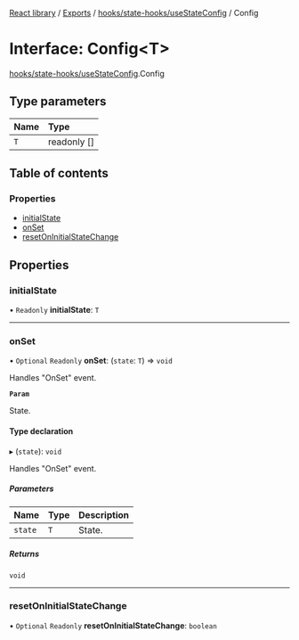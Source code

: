 [React library](../index.md) / [Exports](../modules.md) / [hooks/state-hooks/useStateConfig](../modules/hooks_state_hooks_useStateConfig.md) / Config

# Interface: Config\<T\>

[hooks/state-hooks/useStateConfig](../modules/hooks_state_hooks_useStateConfig.md).Config

## Type parameters

| Name | Type |
| :------ | :------ |
| `T` | readonly [] |

## Table of contents

### Properties

- [initialState](hooks_state_hooks_useStateConfig.Config.md#initialstate)
- [onSet](hooks_state_hooks_useStateConfig.Config.md#onset)
- [resetOnInitialStateChange](hooks_state_hooks_useStateConfig.Config.md#resetoninitialstatechange)

## Properties

### initialState

• `Readonly` **initialState**: `T`

___

### onSet

• `Optional` `Readonly` **onSet**: (`state`: `T`) => `void`

Handles "OnSet" event.

**`Param`**

State.

#### Type declaration

▸ (`state`): `void`

Handles "OnSet" event.

##### Parameters

| Name | Type | Description |
| :------ | :------ | :------ |
| `state` | `T` | State. |

##### Returns

`void`

___

### resetOnInitialStateChange

• `Optional` `Readonly` **resetOnInitialStateChange**: `boolean`
